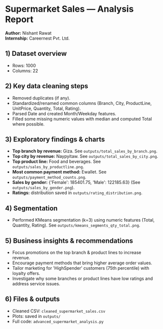 # Supermarket Sales — Analysis Report

**Author:** Nishant Rawat  
**Internship:** Careernest Pvt. Ltd.  

## 1) Dataset overview
- Rows: 1000  
- Columns: 22  

## 2) Key data cleaning steps
- Removed duplicates (if any).  
- Standardized/renamed common columns (Branch, City, ProductLine, UnitPrice, Quantity, Total, Rating).  
- Parsed Date and created Month/Weekday features.  
- Filled some missing numeric values with median and computed Total where possible.  

## 3) Exploratory findings & charts
- **Top branch by revenue:** Giza. See `outputs/total_sales_by_branch.png`.  
- **Top city by revenue:** Naypyitaw. See `outputs/total_sales_by_city.png`.  
- **Top product line:** Food and beverages. See `outputs/sales_by_productline.png`.  
- **Most common payment method:** Ewallet. See `outputs/payment_method_counts.png`.  
- **Sales by gender:** {'Female': 185401.75, 'Male': 122185.63} (See `outputs/sales_by_gender.png`).  
- **Ratings:** distribution saved in `outputs/rating_distribution.png`.  

## 4) Segmentation
- Performed KMeans segmentation (k=3) using numeric features (Total, Quantity, Rating). See `outputs/kmeans_segments_qty_total.png`.

## 5) Business insights & recommendations
- Focus promotions on the top branch & product lines to increase revenue.  
- Encourage payment methods that bring higher average order values.  
- Tailor marketing for 'HighSpender' customers (75th percentile) with loyalty offers.  
- Investigate why some branches or product lines have low ratings and address service issues.  
## 6) Files & outputs
- Cleaned CSV: `cleaned_supermarket_sales.csv`  
- Plots: saved in `outputs/`  
- Full code: `advanced_supermarket_analysis.py`  

